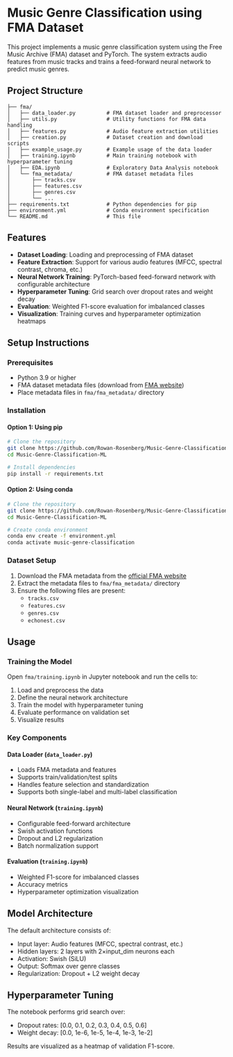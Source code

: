 # Music Genre Classification using FMA Dataset

This project implements a music genre classification system using the Free Music Archive (FMA) dataset and PyTorch. The system extracts audio features from music tracks and trains a feed-forward neural network to predict music genres.

## Project Structure

```
├── fma/
│   ├── data_loader.py          # FMA dataset loader and preprocessor
│   ├── utils.py                # Utility functions for FMA data handling
│   ├── features.py             # Audio feature extraction utilities
│   ├── creation.py             # Dataset creation and download scripts
│   ├── example_usage.py        # Example usage of the data loader
│   ├── training.ipynb          # Main training notebook with hyperparameter tuning
│   ├── EDA.ipynb               # Exploratory Data Analysis notebook
│   └── fma_metadata/           # FMA dataset metadata files
│       ├── tracks.csv
│       ├── features.csv
│       ├── genres.csv
│       └── ...
├── requirements.txt            # Python dependencies for pip
├── environment.yml             # Conda environment specification
└── README.md                   # This file
```

## Features

- **Dataset Loading**: Loading and preprocessing of FMA dataset
- **Feature Extraction**: Support for various audio features (MFCC, spectral contrast, chroma, etc.)
- **Neural Network Training**: PyTorch-based feed-forward network with configurable architecture
- **Hyperparameter Tuning**: Grid search over dropout rates and weight decay
- **Evaluation**: Weighted F1-score evaluation for imbalanced classes
- **Visualization**: Training curves and hyperparameter optimization heatmaps

## Setup Instructions

### Prerequisites

- Python 3.9 or higher
- FMA dataset metadata files (download from [FMA website](https://freemusicarchive.org/))
- Place metadata files in `fma/fma_metadata/` directory

### Installation

#### Option 1: Using pip

```bash
# Clone the repository
git clone https://github.com/Rowan-Rosenberg/Music-Genre-Classification-ML.git
cd Music-Genre-Classification-ML

# Install dependencies
pip install -r requirements.txt
```

#### Option 2: Using conda

```bash
# Clone the repository
git clone https://github.com/Rowan-Rosenberg/Music-Genre-Classification-ML.git
cd Music-Genre-Classification-ML

# Create conda environment
conda env create -f environment.yml
conda activate music-genre-classification
```

### Dataset Setup

1. Download the FMA metadata from the [official FMA website](https://freemusicarchive.org/)
2. Extract the metadata files to `fma/fma_metadata/` directory
3. Ensure the following files are present:
   - `tracks.csv`
   - `features.csv`
   - `genres.csv`
   - `echonest.csv`

## Usage

### Training the Model

Open `fma/training.ipynb` in Jupyter notebook and run the cells to:

1. Load and preprocess the data
2. Define the neural network architecture
3. Train the model with hyperparameter tuning
4. Evaluate performance on validation set
5. Visualize results

### Key Components

#### Data Loader (`data_loader.py`)
- Loads FMA metadata and features
- Supports train/validation/test splits
- Handles feature selection and standardization
- Supports both single-label and multi-label classification

#### Neural Network (`training.ipynb`)
- Configurable feed-forward architecture
- Swish activation functions
- Dropout and L2 regularization
- Batch normalization support

#### Evaluation (`training.ipynb`)
- Weighted F1-score for imbalanced classes
- Accuracy metrics
- Hyperparameter optimization visualization

## Model Architecture

The default architecture consists of:
- Input layer: Audio features (MFCC, spectral contrast, etc.)
- Hidden layers: 2 layers with 2×input_dim neurons each
- Activation: Swish (SiLU)
- Output: Softmax over genre classes
- Regularization: Dropout + L2 weight decay

## Hyperparameter Tuning

The notebook performs grid search over:
- Dropout rates: [0.0, 0.1, 0.2, 0.3, 0.4, 0.5, 0.6]
- Weight decay: [0.0, 1e-6, 1e-5, 1e-4, 1e-3, 1e-2]

Results are visualized as a heatmap of validation F1-score.